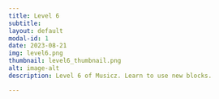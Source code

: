 ```yaml
---
title: Level 6
subtitle: 
layout: default
modal-id: 1
date: 2023-08-21
img: level6.png
thumbnail: level6_thumbnail.png
alt: image-alt
description: Level 6 of Musicz. Learn to use new blocks.

---
```

